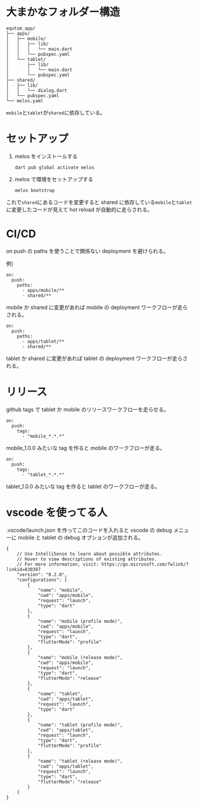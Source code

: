 # 大まかなフォルダー構造

```
equtum_app/
├── apps/
│   ├── mobile/
│   │   ├── lib/
│   │   │   └── main.dart
│   │   └── pubspec.yaml
│   └── tablet/
│       ├── lib/
│       │   └── main.dart
│       └── pubspec.yaml
├── shared/
│   ├── lib/
│   │   └── dialog.dart
│   └── pubspec.yaml
└── melos.yaml
```

`mobile`と`tablet`が`shared`に依存している。

# セットアップ

1. melos をインストールする

   `dart pub global activate melos`

2. melos で環境をセットアップする

   `melos bootstrap`

これで`shared`にあるコードを変更すると shared に依存している`mobile`と`tablet`に変更したコードが見えて hot reload が自動的に走らされる。

# CI/CD

on push の paths を使うことで関係ない deployment を避けられる。

例）

```
on:
  push:
    paths:
      - apps/mobile/**
      - shared/**
```

mobile か shared に変更があれば mobile の deployment ワークフローが走らされる。

```
on:
  push:
    paths:
      - apps/tablet/**
      - shared/**
```

tablet か shared に変更があれば tablet の deployment ワークフローが走らされる。

# リリース

github tags で tablet か mobile のリリースワークフローを走らせる。

```
on:
  push:
    tags:
      - "mobile_*.*.*"
```

mobile_1.0.0 みたいな tag を作ると mobile のワークフローが走る。

```
on:
  push:
    tags:
      - "tablet_*.*.*"
```

tablet_1.0.0 みたいな tag を作ると tablet のワークフローが走る。

# vscode を使ってる人

.vscode/launch.json を作ってこのコードを入れると vscode の debug メニューに mobile と tablet の debug オプションが追加される。

```
{
    // Use IntelliSense to learn about possible attributes.
    // Hover to view descriptions of existing attributes.
    // For more information, visit: https://go.microsoft.com/fwlink/?linkid=830387
    "version": "0.2.0",
    "configurations": [
        {
            "name": "mobile",
            "cwd": "apps/mobile",
            "request": "launch",
            "type": "dart"
        },
        {
            "name": "mobile (profile mode)",
            "cwd": "apps/mobile",
            "request": "launch",
            "type": "dart",
            "flutterMode": "profile"
        },
        {
            "name": "mobile (release mode)",
            "cwd": "apps/mobile",
            "request": "launch",
            "type": "dart",
            "flutterMode": "release"
        },
        {
            "name": "tablet",
            "cwd": "apps/tablet",
            "request": "launch",
            "type": "dart"
        },
        {
            "name": "tablet (profile mode)",
            "cwd": "apps/tablet",
            "request": "launch",
            "type": "dart",
            "flutterMode": "profile"
        },
        {
            "name": "tablet (release mode)",
            "cwd": "apps/tablet",
            "request": "launch",
            "type": "dart",
            "flutterMode": "release"
        }
    ]
}
```
